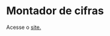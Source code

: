 # Montador de cifras

Acesse o <a href="https://lucaseduardosilva.github.io/montadordecifras/" target="_blank">site.</a>
